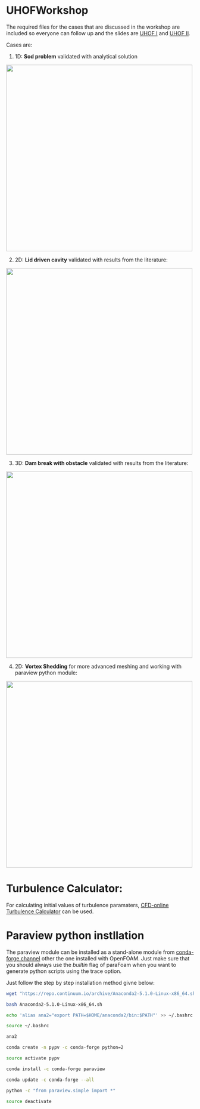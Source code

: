 # UHOFWorkshop
The required files for the cases that are discussed in the workshop are included so everyone can follow up and the slides are  [UHOF I](https://github.com/taataam/UHOFWorkshop/blob/master/validation_cases/workshop1/UHOF.pdf) and [UHOF II](https://github.com/taataam/UHOFWorkshop/blob/master/validation_cases/workshop2/UHOF.pdf).

Cases are:

1. 1D: **Sod problem** validated with analytical solution
<img src="https://github.com/taataam/UHOFWorkshop/blob/master/workshop1/shockTube/plots/initialCondition.png" width="500">

2. 2D: **Lid driven cavity** validated with results from the literature:
<img src="https://github.com/taataam/UHOFWorkshop/blob/master/workshop1/lidDrivenCavity/plots/cavity.png" width="500">

3. 3D: **Dam break with obstacle** validated with results from the literature:
<img src="https://github.com/taataam/UHOFWorkshop/blob/master/workshop1/damBreakWithObstacle/plots/dbconfig.png" width="500">

4. 2D: **Vortex Shedding** for more advanced meshing and working with paraview python module:
<img src="https://github.com/taataam/UHOFWorkshop/blob/master/workshop2/vortexShedding/plots/frames/250.png" width="500">

# Turbulence Calculator:

For calculating initial values of turbulence paramaters, [CFD-online Turbulence Calculator](https://www.cfd-online.com/Tools/turbulence.php) can be used.

# Paraview python instllation
The paraview module can be installed as a stand-alone module from [conda-forge channel](https://anaconda.org/conda-forge/paraview) other the one installed with OpenFOAM. Just make sure that you should always use the *builtin* flag of paraFoam when you want to generate python scripts using the trace option.

Just follow the step by step installation method givne below:

```bash
wget "https://repo.continuum.io/archive/Anaconda2-5.1.0-Linux-x86_64.sh"

bash Anaconda2-5.1.0-Linux-x86_64.sh

echo 'alias ana2="export PATH=$HOME/anaconda2/bin:$PATH"' >> ~/.bashrc

source ~/.bashrc

ana2

conda create -n pypv -c conda-forge python=2

source activate pypv

conda install -c conda-forge paraview

conda update -c conda-forge --all

python -c "from paraview.simple import *"

source deactivate
```

